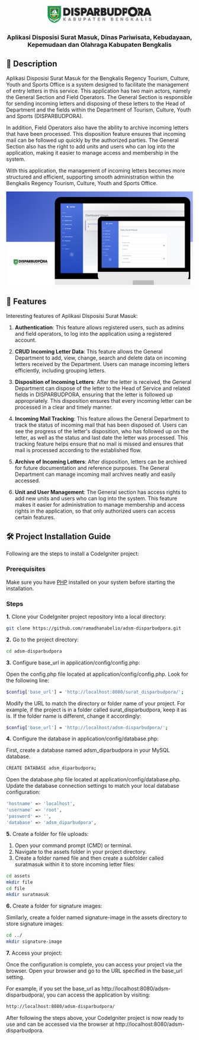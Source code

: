 <div align="center">

<img src="assets/img/logo_disparbudpora.png"  width=280  align="center">

##

### Aplikasi Disposisi Surat Masuk, Dinas Pariwisata, Kebudayaan, Kepemudaan dan Olahraga Kabupaten Bengkalis

</div>

## 📙 Description

Aplikasi Disposisi Surat Masuk for the Bengkalis Regency Tourism, Culture, Youth and Sports Office is a system designed to facilitate the management of entry letters in this service. This application has two main actors, namely the General Section and Field Operators. The General Section is responsible for sending incoming letters and disposing of these letters to the Head of Department and the fields within the Department of Tourism, Culture, Youth and Sports (DISPARBUDPORA).

In addition, Field Operators also have the ability to archive incoming letters that have been processed. This disposition feature ensures that incoming mail can be followed up quickly by the authorized parties. The General Section also has the right to add units and users who can log into the application, making it easier to manage access and membership in the system.

With this application, the management of incoming letters becomes more structured and efficient, supporting smooth administration within the Bengkalis Regency Tourism, Culture, Youth and Sports Office.

![Aplikasi Disposisi Surat Masuk Thumbnail](assets/img/Thumbnail.png)

## 📖 Features

Interesting features of Aplikasi Disposisi Surat Masuk:

1. **Authentication**: This feature allows registered users, such as admins and field operators, to log into the application using a registered account.

2. **CRUD Incoming Letter Data**: This feature allows the General Department to add, view, change, search and delete data on incoming letters received by the Department. Users can manage incoming letters efficiently, including grouping letters.

3. **Disposition of Incoming Letters**: After the letter is received, the General Department can dispose of the letter to the Head of Service and related fields in DISPARBUDPORA, ensuring that the letter is followed up appropriately. This disposition ensures that every incoming letter can be processed in a clear and timely manner.

4. **Incoming Mail Tracking**: This feature allows the General Department to track the status of incoming mail that has been disposed of. Users can see the progress of the letter's disposition, who has followed up on the letter, as well as the status and last date the letter was processed. This tracking feature helps ensure that no mail is missed and ensures that mail is processed according to the established flow.

5. **Archive of Incoming Letters**: After disposition, letters can be archived for future documentation and reference purposes. The General Department can manage incoming mail archives neatly and easily accessed.

6. **Unit and User Management**: The General section has access rights to add new units and users who can log into the system. This feature makes it easier for administration to manage membership and access rights in the application, so that only authorized users can access certain features.

## 🛠️ Project Installation Guide

Following are the steps to install a CodeIgniter project:

### Prerequisites

Make sure you have [PHP](https://www.php.net/) installed on your system before starting the installation.

### Steps

**1.** Clone your CodeIgniter project repository into a local directory:

```bash
git clone https://github.com/ramadhanabelio/adsm-disparbudpora.git
```

**2.** Go to the project directory:

```bash
cd adsm-disparbudpora
```

**3.** Configure base_url in application/config/config.php:

Open the config.php file located at application/config/config.php.
Look for the following line:

```bash
$config['base_url'] = 'http://localhost:8080/surat_disparbudpora/';
```

Modify the URL to match the directory or folder name of your project. For example, if the project is in a folder called surat_disparbudpora, keep it as is. If the folder name is different, change it accordingly:

```bash
$config['base_url'] = 'http://localhost/adsm-disparbudpora/';
```

**4.** Configure the database in application/config/database.php:

First, create a database named adsm_diparbudpora in your MySQL database.

```bash
CREATE DATABASE adsm_diparbudpora;
```

Open the database.php file located at application/config/database.php.
Update the database connection settings to match your local database configuration:

```bash
'hostname' => 'localhost',
'username' => 'root',
'password' => '',
'database' => 'adsm_diparbudpora',
```

**5.** Create a folder for file uploads:

1. Open your command prompt (CMD) or terminal.
2. Navigate to the assets folder in your project directory.
3. Create a folder named file and then create a subfolder called suratmasuk within it to store incoming letter files:

```bash
cd assets
mkdir file
cd file
mkdir suratmasuk
```

**6.** Create a folder for signature images:

Similarly, create a folder named signature-image in the assets directory to store signature images:

```bash
cd ../
mkdir signature-image
```

**7.** Access your project:

Once the configuration is complete, you can access your project via the browser. Open your browser and go to the URL specified in the base_url setting.

For example, if you set the base_url as http://localhost:8080/adsm-disparbudpora/, you can access the application by visiting:

```bash
http://localhost:8080/adsm-disparbudpora/
```

After following the steps above, your CodeIgniter project is now ready to use and can be accessed via the browser at http://localhost:8080/adsm-disparbudpora.
